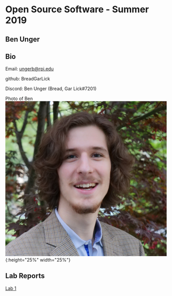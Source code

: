 # Open Source Software - Summer 2019
## Ben Unger

## Bio
Email: ungerb@rpi.edu

github: BreadGarLick

Discord: Ben Unger (Bread, Gar Lick#7201)

Photo of Ben ![Ben](images/Ben.jpg){:height="25%" width="25%"}

## Lab Reports
[Lab 1](labs/lab-01/report.md)
